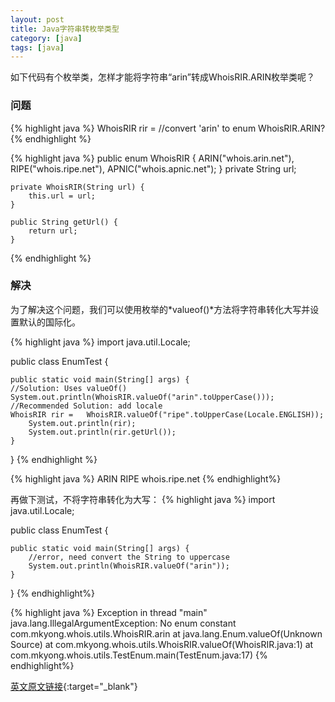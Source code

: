 ```yaml
---
layout: post
title: Java字符串转枚举类型
category: [java]
tags: [java]
---
```


如下代码有个枚举类，怎样才能将字符串“arin”转成WhoisRIR.ARIN枚举类呢？
<!--more-->

### 问题

{% highlight java %}
	WhoisRIR rir = //convert 'arin' to enum WhoisRIR.ARIN?
{% endhighlight %}

{% highlight java %}
	public enum WhoisRIR {
		ARIN("whois.arin.net"),
		RIPE("whois.ripe.net"),
		APNIC("whois.apnic.net");
	}
	private String url;
	
	private WhoisRIR(String url) {
		this.url = url;
	}
	
	public String getUrl() {
		return url;
	}
{% endhighlight %}

###  解决

为了解决这个问题，我们可以使用枚举的*valueof()*方法将字符串转化大写并设置默认的国际化。

{% highlight java %}
import java.util.Locale;

public class EnumTest {

	public static void main(String[] args) {	
	//Solution: Uses valueOf()
	System.out.println(WhoisRIR.valueOf("arin".toUpperCase()));
	//Recommended Solution: add locale	
	WhoisRIR rir =   WhoisRIR.valueOf("ripe".toUpperCase(Locale.ENGLISH));
		System.out.println(rir);
		System.out.println(rir.getUrl());
	}

}
{% endhighlight %}

{% highlight java %}
ARIN
RIPE
whois.ripe.net
{% endhighlight%}

再做下测试，不将字符串转化为大写：
{% highlight java %}
import java.util.Locale;

public class EnumTest {

	public static void main(String[] args) {	
		//error, need convert the String to uppercase
		System.out.println(WhoisRIR.valueOf("arin"));
	}

}
{% endhighlight%}


{% highlight java %}
Exception in thread "main" java.lang.IllegalArgumentException: 
    No enum constant com.mkyong.whois.utils.WhoisRIR.arin
	at java.lang.Enum.valueOf(Unknown Source)
	at com.mkyong.whois.utils.WhoisRIR.valueOf(WhoisRIR.java:1)
	at com.mkyong.whois.utils.TestEnum.main(TestEnum.java:17)
{% endhighlight%}


[英文原文链接](http://www.mkyong.com/java/java-convert-string-to-enum-object/){:target="_blank"}